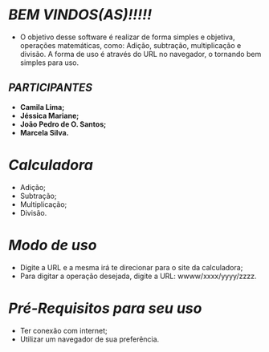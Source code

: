 # ***BEM VINDOS(AS)!!!!!***

- O objetivo desse software é realizar de forma simples e objetiva, operações matemáticas, como: Adição, subtração, multiplicação e divisão. A forma de uso é através do URL no navegador, o tornando bem simples para uso.   

## ***PARTICIPANTES*** 
- **Camila Lima;**
- **Jéssica Mariane;** 
- **João Pedro de O. Santos;**
- **Marcela Silva.**

# ***Calculadora***
  - Adição;
  - Subtração;
  - Multiplicação;
  - Divisão.

# ***Modo de uso*** 
- Digite a URL e a mesma irá te direcionar para o site da calculadora;
- Para digitar a operação desejada, digite a URL: wwww/xxxx/yyyy/zzzz.

# ***Pré-Requisitos para seu uso***
- Ter conexão com internet;
- Utilizar um navegador de sua preferência.